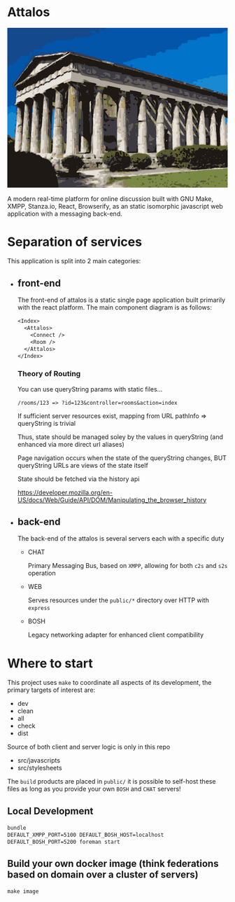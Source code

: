 # Attalos

![image](attalos.png)

A modern real-time platform for online discussion built with GNU Make, XMPP, Stanza.io, React, Browserify, as an static isomorphic javascript web application with a messaging back-end.

# Separation of services

This application is split into 2 main categories:

* ## front-end
   
  The front-end of attalos is a static single page application built primarily with the react platform. The main component diagram is as follows:
   
      <Index>
        <Attalos>
          <Connect />
          <Room />
        </Attalos>
      </Index>

  ### Theory of Routing

     You can use queryString params with static files...

      /rooms/123 => ?id=123&controller=rooms&action=index

     If sufficient server resources exist, mapping from URL pathInfo => queryString is trivial

     Thus, state should be managed soley by the values in queryString (and enhanced via more direct url aliases)

     Page navigation occurs when the state of the queryString changes, BUT queryString URLs are views of the state itself

     State should be fetched via the history api

     https://developer.mozilla.org/en-US/docs/Web/Guide/API/DOM/Manipulating_the_browser_history

* ## back-end
   
   The back-end of the attalos is several servers each with a specific duty

    * CHAT
    
      Primary Messaging Bus, based on `XMPP`, allowing for both `c2s` and `s2s` operation 

    * WEB
    
	    Serves resources under the `public/*` directory over HTTP with `express`
	  
    * BOSH
    
      Legacy networking adapter for enhanced client compatibility

# Where to start

This project uses `make` to coordinate all aspects of its development, the primary targets of interest are:

 * dev
 * clean
 * all
 * check
 * dist

Source of both client and server logic is only in this repo

* src/javascripts
* src/stylesheets

The `build` products are placed in `public/` it is possible to self-host these files as long as you provide your own `BOSH` and `CHAT` servers!

## Local Development

    bundle
    DEFAULT_XMPP_PORT=5100 DEFAULT_BOSH_HOST=localhost DEFAULT_BOSH_PORT=5200 foreman start

## Build your own docker image (think federations based on domain over a cluster of servers)

    make image
